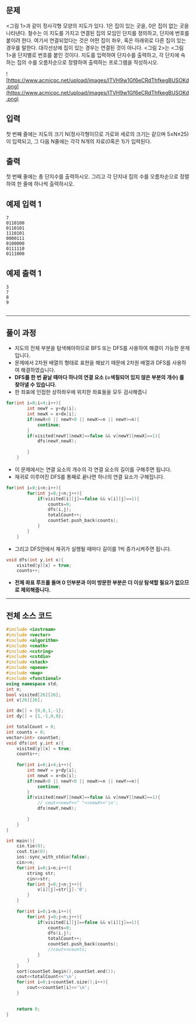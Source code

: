 ## 문제

<그림 1>과 같이 정사각형 모양의 지도가 있다. 1은 집이 있는 곳을, 0은 집이 없는 곳을 나타낸다. 철수는 이 지도를 가지고 연결된 집의 모임인 단지를 정의하고, 단지에 번호를 붙이려 한다. 여기서 연결되었다는 것은 어떤 집이 좌우, 혹은 아래위로 다른 집이 있는 경우를 말한다. 대각선상에 집이 있는 경우는 연결된 것이 아니다. <그림 2>는 <그림 1>을 단지별로 번호를 붙인 것이다. 지도를 입력하여 단지수를 출력하고, 각 단지에 속하는 집의 수를 오름차순으로 정렬하여 출력하는 프로그램을 작성하시오.

![https://www.acmicpc.net/upload/images/ITVH9w1Gf6eCRdThfkegBUSOKd.png](https://www.acmicpc.net/upload/images/ITVH9w1Gf6eCRdThfkegBUSOKd.png)

## 입력

첫 번째 줄에는 지도의 크기 N(정사각형이므로 가로와 세로의 크기는 같으며 5≤N≤25)이 입력되고, 그 다음 N줄에는 각각 N개의 자료(0혹은 1)가 입력된다.

## 출력

첫 번째 줄에는 총 단지수를 출력하시오. 그리고 각 단지내 집의 수를 오름차순으로 정렬하여 한 줄에 하나씩 출력하시오.

## 예제 입력 1

```
7
0110100
0110101
1110101
0000111
0100000
0111110
0111000

```

## 예제 출력 1

```
3
7
8
9

```

## 

---

## 풀이 과정

- 지도의 전체 부분을 탐색해야하므로 BFS 또는 DFS를 사용하여 해결이 가능한 문제입니다.
- 문제에서 2차원 배열의 형태로 표현을 해놨기 때문에 2차원 배열과 DFS를 사용하여 해결하였습니다.
- **DFS를 한 번 끝날 때마다 하나의 연결 요소 (=색칠되어 있지 않은 부분의 개수) 를 찾아낼 수 있습니다.**
- 한 좌표에 인접한 상하좌우에 위치한 좌표들을 모두 검사해줍니

```cpp
for(int i=0;i<4;i++){
        int newY = y+dy[i];
        int newX = x+dx[i];
        if(newX<0 || newY<0 || newX>=n || newY>=n){
            continue;
        }
        if(visited[newY][newX]==false && v[newY][newX]==1){
            dfs(newY,newX);
            
        }
    }
```

- 이 문제에서는 연결 요소의 개수의 각 연결 요소의 길이를 구해주면 됩니다.
- 재귀로 이루어진 DFS를 통째로 끝나면 하나의 연결 요소가 구해집니다.

```cpp
for(int i=0;i<n;i++){
        for(int j=0;j<n;j++){
            if(visited[i][j]==false && v[i][j]==1){
                counts=0;
                dfs(i,j);
                totalCount++;
                countSet.push_back(counts);
            }
        }
    }
```

- 그리고 DFS안에서 재귀가 실행될 때마다 길이를 1씩 증가시켜주면 됩니다.

```cpp
void dfs(int y,int x){
    visited[y][x] = true;
    counts++;
```

- **전체 좌표 루프를 돌며 0 인부분과 이미 방문한 부분은 더 이상 탐색할 필요가 없으므로 제외해줍니다.**

---

## 전체 소스 코드

```cpp
#include <iostream>
#include <vector>
#include <algorithm>
#include <cmath>
#include <cstring>
#include <cstdio>
#include <stack>
#include <queue>
#include <map>
#include <functional>
using namespace std;
int n;
bool visited[26][26];
int v[26][26];

int dx[] = {0,0,1,-1};
int dy[] = {1,-1,0,0};

int totalCount = 0;
int counts = 0;
vector<int> countSet;
void dfs(int y,int x){
    visited[y][x] = true;
    counts++;
    
    for(int i=0;i<4;i++){
        int newY = y+dy[i];
        int newX = x+dx[i];
        if(newX<0 || newY<0 || newX>=n || newY>=n){
            continue;
        }
        if(visited[newY][newX]==false && v[newY][newX]==1){
            // cout<<newY<<" "<<newX<<'\n';
            dfs(newY,newX);
            
        }
    }
}

int main(){
    cin.tie(0);
    cout.tie(0);
    ios::sync_with_stdio(false);
    cin>>n;
    for(int i=0;i<n;i++){
        string str;
        cin>>str;
        for(int j=0;j<n;j++){
            v[i][j]=str[j]-'0';
        }
    }
    
    for(int i=0;i<n;i++){
        for(int j=0;j<n;j++){
            if(visited[i][j]==false && v[i][j]==1){
                counts=0;
                dfs(i,j);
                totalCount++;
                countSet.push_back(counts);
                //cout<<counts;
            }
        }
    }
    sort(countSet.begin(),countSet.end());
    cout<<totalCount<<'\n';
    for(int i=0;i<countSet.size();i++){
        cout<<countSet[i]<<'\n';
    }
    

    return 0;
}
```